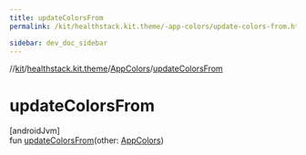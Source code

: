 ```yaml
---
title: updateColorsFrom
permalink: /kit/healthstack.kit.theme/-app-colors/update-colors-from.html

sidebar: dev_doc_sidebar
---
```

//[kit](../../../index.html)/[healthstack.kit.theme](../index.html)/[AppColors](index.html)/[updateColorsFrom](update-colors-from.html)



# updateColorsFrom



[androidJvm]\
fun [updateColorsFrom](update-colors-from.html)(other: [AppColors](index.html))




